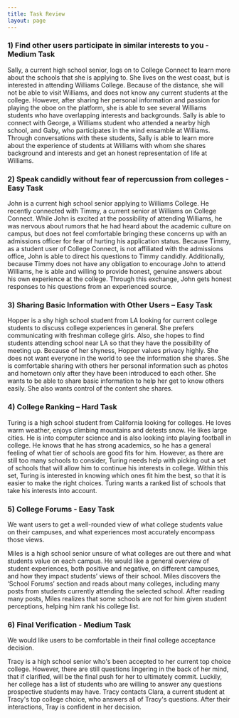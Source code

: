 ```yaml
---
title: Task Review
layout: page
---
```


### 1) Find other users participate in similar interests to you - Medium Task
Sally, a current high school senior, logs on to College Connect to learn more about the schools that she is applying to.  She lives on the west coast, but is interested in attending Williams College.  Because of the distance, she will not be able to visit Williams, and does not know any current students at the college.  However, after sharing her personal information and passion for playing the oboe on the platform, she is able to see several Williams students who have overlapping interests and backgrounds.  Sally is able to connect with George, a Williams student who attended a nearby high school, and Gaby, who participates in the wind ensamble at Williams.  Through conversations with these students, Sally is able to learn more about the experience of students at Williams with whom she shares background and interests and get an honest representation of life at Williams.

### 2) Speak candidly without fear of repercussion from colleges - Easy Task
John is a current high school senior applying to Williams College.  He recently connected with Timmy, a current senior at Williams on College Connect.  While John is excited at the possibility of attending Williams, he was nervous about rumors that he had heard about the academic culture on campus, but does not feel comfortable bringing these concerns up with an admissions officer for fear of hurting his application status.  Because Timmy, as a student user of College Connect, is not affiliated with the admissions office, John is able to direct his questions to Timmy candidly.  Additionally, because Timmy does not have any obligation to encourage John to attend Williams, he is able and willing to provide honest, genuine answers about his own experience at the college.  Through this exchange, John gets honest responses to his questions from an experienced source.

### 3) Sharing Basic Information with Other Users – Easy Task
Hopper is a shy high school student from LA looking for current college students to discuss college experiences in general.  She prefers communicating with freshman college girls.  Also, she hopes to find students attending school near LA so that they have the possibility of meeting up.  Because of her shyness, Hopper values privacy highly.  She does not want everyone in the world to see the information she shares.  She is comfortable sharing with others her personal information such as photos and hometown only after they have been introduced to each other.  She wants to be able to share basic information to help her get to know others easily.  She also wants control of the content she shares.

### 4) College Ranking – Hard Task
Turing is a high school student from California looking for colleges.  He loves warm weather, enjoys climbing mountains and detests snow.  He likes large cities.  He is into computer science and is also looking into playing football in college.  He knows that he has strong academics, so he has a general feeling of what tier of schools are good fits for him.  However, as there are still too many schools to consider, Turing needs help with picking out a set of schools that will allow him to continue his interests in college.  Within this set, Turing is interested in knowing which ones fit him the best, so that it is easier to make the right choices.  Turing wants a ranked list of schools that take his interests into account.

### 5) College Forums - Easy Task
We want users to get a well-rounded view of what college students value on their campuses, and what experiences most accurately encompass those views.

Miles is a high school senior unsure of what colleges are out there and what students value on each campus. He would like a general overview of student experiences, both positive and negative, on different campuses, and how they impact students’ views of their school. Miles discovers the ‘School Forums’ section and reads about many colleges, including many posts from students currently attending the selected school. After reading many posts, Miles realizes that some schools are not for him given student perceptions, helping him rank his college list.

### 6) Final Verification - Medium Task
We would like users to be comfortable in their final college acceptance decision.

Tracy is a high school senior who's been accepted to her current top choice college. However, there are still questions lingering in the back of her mind, that if clarified, will be the final push for her to ultimately commit. Luckily, her college has a list of students who are willing to answer any questions prospective students may have. Tracy contacts Clara, a current student at Tracy's top college choice, who answers all of Tracy's questions. After their interactions, Tray is confident in her decision.
